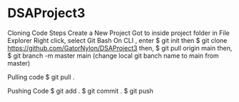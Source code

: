 # DSAProject3

Cloning Code 
Steps 
Create a New Project
Got to inside project folder in File Explorer
Right click, select Git Bash
On CLI , enter $ git init
then $ git clone https://github.com/GatorNylon/DSAProject3
then, $ git pull origin main
then, $ git branch -m master main (change local git banch name to main from master)

Pulling code
$ git pull .

Pushing Code
$ git add .
$ git commit .
$ git push

